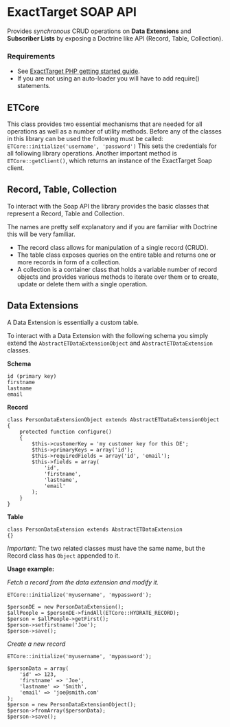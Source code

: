 ExactTarget SOAP API
====================

Provides *synchronous* CRUD operations on **Data Extensions** and **Subscriber Lists** by exposing a Doctrine like API (Record, Table, Collection).

### Requirements
* See [ExactTarget PHP getting started guide](http://wiki.memberlandingpages.com/030_Developer_Documentation/020_Web_Service_Guide/Getting_Started_Developers_and_the_ExactTarget_API/Connecting_to_the_API_using_PHP).
* If you are not using an auto-loader you will have to add require() statements.

ETCore
------
This class provides two essential mechanisms that are needed for all operations as well as a number of utility methods.
Before any of the classes in this library can be used the following must be called:
`ETCore::initialize('username', 'password')`
This sets the credentials for all following library operations.
Another important method is `ETCore::getClient()`, which returns an instance of the ExactTarget Soap client.

Record, Table, Collection
-------------------------
To interact with the Soap API the library provides the basic classes that represent a Record, Table and Collection.

The names are pretty self explanatory and if you are familiar with Doctrine this will be very familiar.

* The record class allows for manipulation of a single record (CRUD).
* The table class exposes queries on the entire table and returns one or more records in form of a collection.
* A collection is a container class that holds a variable number of record objects and provides various methods to iterate over them or to create, update or delete them with a single operation.

Data Extensions
---------------
A Data Extension is essentially a custom table.

To interact with a Data Extension with the following schema you simply extend the `AbstractETDataExtensionObject` and `AbstractETDataExtension` classes.

**Schema**

    id (primary key)
    firstname
    lastname
    email

**Record**

    class PersonDataExtensionObject extends AbstractETDataExtensionObject
    {
        protected function configure()
        {
            $this->customerKey = 'my customer key for this DE';
            $this->primaryKeys = array('id');
            $this->requiredFields = array('id', 'email');
            $this->fields = array(
                'id',
                'firstname',
                'lastname',
                'email'
            );
        }
    }

**Table**

    class PersonDataExtension extends AbstractETDataExtension
    {}

*Important:* The two related classes must have the same name, but the Record class has `Object` appended to it.

**Usage example:**

*Fetch a record from the data extension and modify it.*

    ETCore::initialize('myusername', 'mypassword');
    
    $personDE = new PersonDataExtension();
    $allPeople = $personDE->findAll(ETCore::HYDRATE_RECORD);
    $person = $allPeople->getFirst();
    $person->setfirstname('Joe');
    $person->save();

*Create a new record*

    ETCore::initialize('myusername', 'mypassword');
    
    $personData = array(
        'id' => 123,
        'firstname' => 'Joe',
        'lastname' => 'Smith',
        'email' => 'joe@smith.com'
    );
    $person = new PersonDataExtensionObject();
    $person->fromArray($personData);
    $person->save();
    